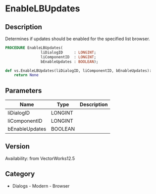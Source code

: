 # EnableLBUpdates

## Description
Determines if updates should be enabled for the specified list browser.

```pascal
PROCEDURE EnableLBUpdates(
				liDialogID     : LONGINT;
				liComponentID  : LONGINT;
				bEnableUpdates : BOOLEAN);
```

```python
def vs.EnableLBUpdates(liDialogID, liComponentID, bEnableUpdates):
    return None
```

## Parameters
|Name|Type|Description|
|---|---|---|
|liDialogID|LONGINT|   |
|liComponentID|LONGINT|   |
|bEnableUpdates|BOOLEAN|   |

## Version
Availability: from VectorWorks12.5

## Category
* Dialogs - Modern - Browser

